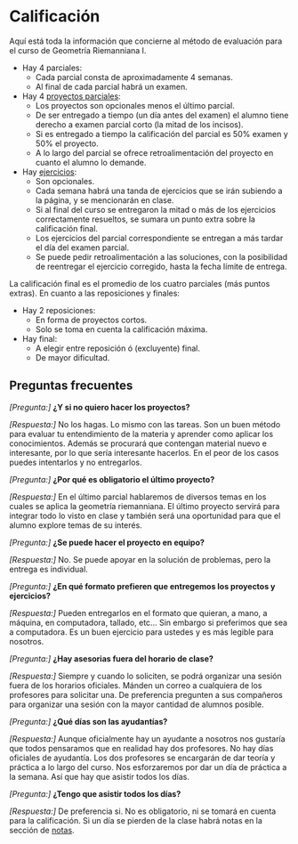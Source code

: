# Calificación

Aquí está toda la información que concierne al método de evaluación para el curso de Geometría Riemanniana I.

*   Hay 4 parciales:
    -   Cada parcial consta de aproximadamente 4 semanas.
    -   Al final de cada parcial habrá un examen.
*   Hay 4 [proyectos parciales](proyectos.md):
    -   Los proyectos son opcionales menos el último parcial.
    -   De ser entregado a tiempo (un día antes del examen) el alumno tiene derecho a examen parcial corto (la mitad de los incisos).
    -   Si es entregado a tiempo la calificación del parcial es 50% examen y 50% el proyecto.
    -   A lo largo del parcial se ofrece retroalimentación del proyecto en cuanto el alumno lo demande.
*   Hay [ejercicios](ejercicios.md):
    -   Son opcionales.
    -   Cada semana habrá una tanda de ejercicios que se irán subiendo a la página, y se mencionarán en clase.
    -   Si al final del curso se entregaron la mitad o más de los ejercicios correctamente resueltos, se sumara un punto extra sobre la calificación final.
    -   Los ejercicios del parcial correspondiente se entregan a más tardar el día del examen parcial.
    -   Se puede pedir retroalimentación a las soluciones, con la posibilidad de reentregar el ejercicio corregido, hasta la fecha límite de entrega.

La calificación final es el promedio de los cuatro parciales (más puntos extras). En cuanto a las reposiciones y finales:

*   Hay 2 reposiciones:
    -   En forma de proyectos cortos.
    -   Solo se toma en cuenta la calificación máxima.
*   Hay final:
    -   A elegir entre reposición ó (excluyente) final.
    -   De mayor dificultad.

## Preguntas frecuentes

*[Pregunta:]* **¿Y si no quiero hacer los proyectos?**

*[Respuesta:]* No los hagas. Lo mismo con las tareas. Son un buen método para evaluar tu entendimiento de la materia y aprender como aplicar los conocimientos. Además se procurará que contengan material nuevo e interesante, por lo que sería interesante hacerlos. En el peor de los casos puedes intentarlos y no entregarlos.

*[Pregunta:]* **¿Por qué es obligatorio el último proyecto?**

*[Respuesta:]* En el último parcial hablaremos de diversos temas en los cuales se aplica la geometría riemanniana. El último proyecto servirá para integrar todo lo visto en clase y también será una oportunidad para que el alumno explore temas de su interés.

*[Pregunta:]* **¿Se puede hacer el proyecto en equipo?**

*[Respuesta:]* No. Se puede apoyar en la solución de problemas, pero la entrega es individual.

*[Pregunta:]* **¿En qué formato prefieren que entregemos los proyectos y ejercicios?**

*[Respuesta:]* Pueden entregarlos en el formato que quieran, a mano, a máquina, en computadora, tallado, etc... Sin embargo si preferimos que sea a computadora. Es un buen ejercicio para ustedes y es más legible para nosotros.

*[Pregunta:]* **¿Hay asesorias fuera del horario de clase?**

*[Respuesta:]* Siempre y cuando lo soliciten, se podrá organizar una sesión fuera de los horarios oficiales. Mánden un correo a cualquiera de los profesores para solicitar una. De preferencia pregunten a sus compañeros para organizar una sesión con la mayor cantidad de alumnos posible.

*[Pregunta:]* **¿Qué días son las ayudantías?**

*[Respuesta:]* Aunque oficialmente hay un ayudante a nosotros nos gustaría que todos pensaramos que en realidad hay dos profesores. No hay días oficiales de ayudantía. Los dos profesores se encargarán de dar teoría y práctica a lo largo del curso. Nos esforzaremos por dar un día de práctica a la semana. Así que hay que asistir todos los días.

*[Pregunta:]* **¿Tengo que asistir todos los días?**

*[Respuesta:]* De preferencia si. No es obligatorio, ni se tomará en cuenta para la calificación. Si un día se pierden de la clase habrá notas en la sección de [notas](notas.md).
